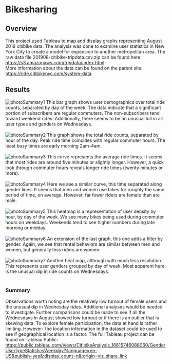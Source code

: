 # Bikesharing
## Overview
This project used Tableau to map and display graphs representing August 2019 citibike data. The analysis was done to examine user statistics in 
New York City to create a model for expansion to another metropolitan area. The raw data file 201908-citibike-tripdata.csv.zip can be found here:<br/>
https://s3.amazonaws.com/tripdata/index.html<br/>
More information about the data can be found on the parent site:<br/>
https://ride.citibikenyc.com/system-data<br/>
## Results
![photoSummary1](resources/photoSummary1.png)
This bar graph shows user demographics over total ride counts, separated by day of the week. The data indicate that a significant portion of 
subscribers are regular commuters. The non-subscribers tend toward weekend rides. Additionally, there seems to be an unusual lull in all user types 
and genders on Wednesdays.<br/><br/>
![photoSummary2](resources/photoSummary2.png)
This graph shows the total ride counts, separated by hour of the day. Peak ride time coincides with regular commuter hours. The least busy times are 
early morning 2am-4am.<br/><br/>
![photoSummary3](resources/photoSummary3.png)
This curve represents the average ride times. It seems that most rides are around five minutes or slightly longer. However, a quick look through 
commuter hours reveals longer ride times (twenty minutes or more).<br/><br/>
![photoSummary4](resources/photoSummary4.png)
Here we see a similar curve, this time separated along gender lines. It seems that men and women use bikes for roughly the same period of time, on 
average. However, far fewer riders are female than are male.<br/><br/>
![photoSummary5](resources/photoSummary5.png)
This heatmap is a representation of user density by hour, by day of the week. We see many bikes being used during commuter hours on weekdays. 
Weekends tend to see higher numbers during late morning or midday.<br/><br/>
![photoSummary6](resources/photoSummary6.png)
An extension of the last graph, this one adds a filter by gender. Again, we see that rental behaviors are similar between men and women, but 
generally less riders are women.<br/><br/>
![photoSummary7](resources/photoSummary7.png)
Another heat map, although with much less resolution. This represents user genders grouped by day of week. Most apparent here is the unusual dip in 
ride counts on Wednesdays.<br/><br/>
### Summary
Observations worth noting are the relatively low turnout of female users and the unusual dip in Wednesday rides. Additional analyses would be needed 
to investigate. Further comparisons could be made to see if all the Wednesdays in August showed low turnout or if there is an outlier that is 
skewing data. To explore female participation, the data at hand is rather limiting. However- the location information in the dataset could be used to 
see if geographical location is a factor. 
The full Tableau project can be found on Tableau Public:<br/>
https://public.tableau.com/views/CitibikeAnalysis_16615746088060/GenderUsertypeStatisticsWeekday?:language=en-US&publish=yes&:display_count=n&:origin=viz_share_link
